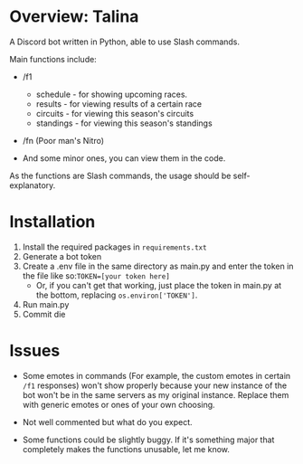 # Overview: Talina
A Discord bot written in Python, able to use Slash commands.

Main functions include:
- /f1
  
   - schedule - for showing upcoming races.
   - results - for viewing results of a certain race
   - circuits - for viewing this season's circuits
   - standings - for viewing this season's standings
- /fn (Poor man's Nitro)
- And some minor ones, you can view them in the code.

As the functions are Slash commands, the usage should be self-explanatory.

# Installation
1) Install the required packages in `requirements.txt`
2) Generate a bot token
3) Create a .env file in the same directory as main.py and enter the token in the file like so:`TOKEN=[your token here]`
   - Or, if you can't get that working, just place the token in main.py at the bottom, replacing `os.environ['TOKEN']`.
5) Run main.py
6) Commit die

# Issues
- Some emotes in commands (For example, the custom emotes in certain `/f1` responses) won't show properly because your new instance of the bot won't be in the same servers as my original instance. Replace them with generic emotes or ones of your own choosing.

- Not well commented but what do you expect.

- Some functions could be slightly buggy. If it's something major that completely makes the functions unusable, let me know.
